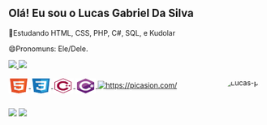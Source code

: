 ## Olá! Eu sou o Lucas Gabriel Da Silva

🌱Estudando HTML, CSS, PHP, C#, SQL, e Kudolar

😄Pronomuns: Ele/Dele.

 <a href="https://github.com/LucasGabrielDaSilva">
  <img height="180em" src="https://github-readme-stats.vercel.app/api?username=LucasGabrielDaSilva&show_icons=true&theme=algolia&include_all_commits=true&count_private=true"/>
  <img height="180em" src="https://github-readme-stats.vercel.app/api/top-langs/?username=LucasGabrielDaSilva&layout=compact&langs_count=7&theme=algolia"/>
 <div style="display:inline_block"><br>
  <img align="center" alt="Lucas-HTML" height="30" width="40" src="https://raw.githubusercontent.com/devicons/devicon/master/icons/html5/html5-original.svg">
  <img align="center" alt="Lucas-CSS" height="30" width="40" src="https://raw.githubusercontent.com/devicons/devicon/master/icons/css3/css3-original.svg">
  <img align="center" alt="Lucas-C++" height="30" width="40" src="https://github.com/devicons/devicon/blob/master/icons/cplusplus/cplusplus-line.svg">
  <img align="center" alt="Lucas-Csharp" height="30" width="40" src="https://raw.githubusercontent.com/devicons/devicon/master/icons/csharp/csharp-original.svg">
  <img align="right" alt="Lucas-pic" height="150" style="border-radius:50px;" src="https://i.picasion.com/pic92/9a610d8d538e38c720b77bbbdbbac50f.gif">
 <img src="https://i.picasion.com/pic92/9a610d8d538e38c720b77bbbdbbac50f.gif" width="300" height="300" border="0" alt="https://picasion.com/" />
 </div>

  ##
  
  <div>
    <a href="https://instagram.com/lucasgabriel2356" target="_blank"><img src="https://img.shields.io/badge/-Instagram-%23E4405F?style=for-the-badge&logo=instagram&logoColor=white" target="_blank"></a>
    <a href = "mailto:lucasgabrieldasilvapessoal@gmail.com"><img src="https://img.shields.io/badge/-Gmail-%23333?style=for-the-badge&logo=gmail&logoColor=white" target="_blank"></a>
    
  </div>

